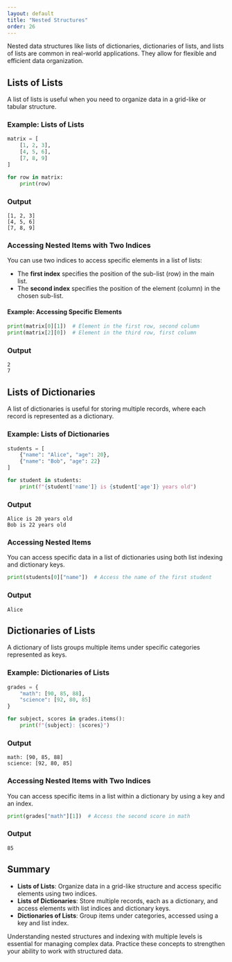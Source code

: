 ```yaml
---
layout: default
title: "Nested Structures"
order: 26
---
```


Nested data structures like lists of dictionaries, dictionaries of lists, and lists of lists are common in real-world applications. They allow for flexible and efficient data organization.

## Lists of Lists

A list of lists is useful when you need to organize data in a grid-like or tabular structure.

### Example: Lists of Lists

```python
matrix = [
    [1, 2, 3],
    [4, 5, 6],
    [7, 8, 9]
]

for row in matrix:
    print(row)
```

### Output

```plaintext
[1, 2, 3]
[4, 5, 6]
[7, 8, 9]
```

### Accessing Nested Items with Two Indices

You can use two indices to access specific elements in a list of lists:
- The **first index** specifies the position of the sub-list (row) in the main list.
- The **second index** specifies the position of the element (column) in the chosen sub-list.

#### Example: Accessing Specific Elements

```python
print(matrix[0][1])  # Element in the first row, second column
print(matrix[2][0])  # Element in the third row, first column
```

### Output

```plaintext
2
7
```

## Lists of Dictionaries

A list of dictionaries is useful for storing multiple records, where each record is represented as a dictionary.

### Example: Lists of Dictionaries

```python
students = [
    {"name": "Alice", "age": 20},
    {"name": "Bob", "age": 22}
]

for student in students:
    print(f"{student['name']} is {student['age']} years old")
```

### Output

```plaintext
Alice is 20 years old
Bob is 22 years old
```

### Accessing Nested Items

You can access specific data in a list of dictionaries using both list indexing and dictionary keys.

```python
print(students[0]["name"])  # Access the name of the first student
```

### Output

```plaintext
Alice
```

## Dictionaries of Lists

A dictionary of lists groups multiple items under specific categories represented as keys.

### Example: Dictionaries of Lists

```python
grades = {
    "math": [90, 85, 88],
    "science": [92, 80, 85]
}

for subject, scores in grades.items():
    print(f"{subject}: {scores}")
```

### Output

```plaintext
math: [90, 85, 88]
science: [92, 80, 85]
```

### Accessing Nested Items with Two Indices

You can access specific items in a list within a dictionary by using a key and an index.

```python
print(grades["math"][1])  # Access the second score in math
```

### Output

```plaintext
85
```

## Summary

- **Lists of Lists**: Organize data in a grid-like structure and access specific elements using two indices.
- **Lists of Dictionaries**: Store multiple records, each as a dictionary, and access elements with list indices and dictionary keys.
- **Dictionaries of Lists**: Group items under categories, accessed using a key and list index.

Understanding nested structures and indexing with multiple levels is essential for managing complex data. Practice these concepts to strengthen your ability to work with structured data.
